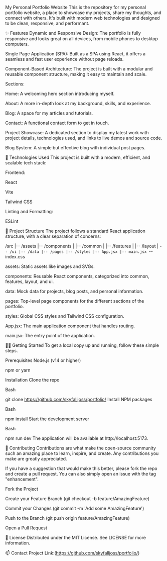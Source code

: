 My Personal Portfolio Website
This is the repository for my personal portfolio website, a place to showcase my projects, share my thoughts, and connect with others. It's built with modern web technologies and designed to be clean, responsive, and performant.

✨ Features
Dynamic and Responsive Design: The portfolio is fully responsive and looks great on all devices, from mobile phones to desktop computers.

Single Page Application (SPA): Built as a SPA using React, it offers a seamless and fast user experience without page reloads.

Component-Based Architecture: The project is built with a modular and reusable component structure, making it easy to maintain and scale.

Sections:

Home: A welcoming hero section introducing myself.

About: A more in-depth look at my background, skills, and experience.

Blog: A space for my articles and tutorials.

Contact: A functional contact form to get in touch.

Project Showcase: A dedicated section to display my latest work with project details, technologies used, and links to live demos and source code.

Blog System: A simple but effective blog with individual post pages.

🚀 Technologies Used
This project is built with a modern, efficient, and scalable tech stack:

Frontend:

React

Vite

Tailwind CSS

Linting and Formatting:

ESLint

📂 Project Structure
The project follows a standard React application structure, with a clear separation of concerns:

/src
|-- /assets
|-- /components
|   |-- /common
|   |-- /features
|   |-- /layout
|   `-- /ui
|-- /data
|-- /pages
|-- /styles
|-- App.jsx
|-- main.jsx
`-- index.css

assets: Static assets like images and SVGs.

components: Reusable React components, categorized into common, features, layout, and ui.

data: Mock data for projects, blog posts, and personal information.

pages: Top-level page components for the different sections of the portfolio.

styles: Global CSS styles and Tailwind CSS configuration.

App.jsx: The main application component that handles routing.

main.jsx: The entry point of the application.

🏃‍♂️ Getting Started
To get a local copy up and running, follow these simple steps.

Prerequisites
Node.js (v14 or higher)

npm or yarn

Installation
Clone the repo

Bash

git clone https://github.com/skyfalljoss/portfolio/
Install NPM packages

Bash

npm install
Start the development server

Bash

npm run dev
The application will be available at http://localhost:5173.

🤝 Contributing
Contributions are what make the open-source community such an amazing place to learn, inspire, and create. Any contributions you make are greatly appreciated.

If you have a suggestion that would make this better, please fork the repo and create a pull request. You can also simply open an issue with the tag "enhancement".

Fork the Project

Create your Feature Branch (git checkout -b feature/AmazingFeature)

Commit your Changes (git commit -m 'Add some AmazingFeature')

Push to the Branch (git push origin feature/AmazingFeature)

Open a Pull Request

📝 License
Distributed under the MIT License. See LICENSE for more information.

📫 Contact
Project Link:(https://github.com/skyfalljoss/portfolio/)
